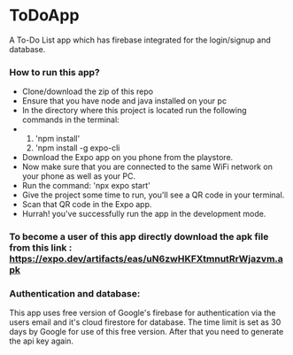 # ToDoApp
A To-Do List app which has firebase integrated for the login/signup and database.

### How to run this app?

* Clone/download the zip of this repo
* Ensure that you have node and java installed on your pc
* In the directory where this project is located run the following commands in the terminal:
* 1. 'npm install'
  2. 'npm install -g expo-cli
* Download the Expo app on you phone from the playstore.
* Now make sure that you are connected to the same WiFi network on your phone as well as your PC.
* Run the command: 'npx expo start'
* Give the project some time to run, you'll see a QR code in your terminal.
* Scan that QR code in the Expo app.
* Hurrah! you've successfully run the app in the development mode.

### To become a user of this app directly download the apk file from this link : https://expo.dev/artifacts/eas/uN6zwHKFXtmnutRrWjazvm.apk

### Authentication and database:
This app uses free version of Google's firebase for authentication via the users email and it's cloud firestore for database. The time limit is set as 30 days by Google for use of this free version. After that you need to generate the api key again.
